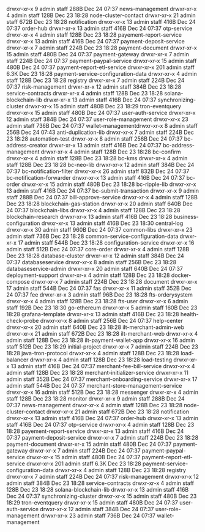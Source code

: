 drwxr-xr-x    9 admin  staff   288B Dec 24 07:37 news-management
drwxr-xr-x    4 admin  staff   128B Dec 23 18:28 node-cluster-contact
drwxr-xr-x   21 admin  staff   672B Dec 23 18:28 notification
drwxr-xr-x   13 admin  staff   416B Dec 24 07:37 order-hub
drwxr-xr-x   13 admin  staff   416B Dec 24 07:37 otp-service
drwxr-xr-x    4 admin  staff   128B Dec 23 18:28 payement-report-service
drwxr-xr-x   13 admin  staff   416B Dec 24 07:37 payment-deposit-service
drwxr-xr-x    7 admin  staff   224B Dec 23 18:28 payment-document
drwxr-xr-x   15 admin  staff   480B Dec 24 07:37 payment-gateway
drwxr-xr-x    7 admin  staff   224B Dec 24 07:37 payment-paypal-service
drwxr-xr-x   15 admin  staff   480B Dec 24 07:37 payment-report-etl-service
drwxr-xr-x  201 admin  staff   6.3K Dec 23 18:28 payment-service-configuration-data
drwxr-xr-x    4 admin  staff   128B Dec 23 18:28 registry
drwxr-xr-x    7 admin  staff   224B Dec 24 07:37 risk-management
drwxr-xr-x   12 admin  staff   384B Dec 23 18:28 service-contracts
drwxr-xr-x    4 admin  staff   128B Dec 23 18:28 solana-blockchain-lib
drwxr-xr-x   13 admin  staff   416B Dec 24 07:37 synchronizing-cluster
drwxr-xr-x   15 admin  staff   480B Dec 23 18:29 tron-eventquery
drwxr-xr-x   15 admin  staff   480B Dec 24 07:37 user-auth-service
drwxr-xr-x   12 admin  staff   384B Dec 24 07:37 user-role-management
drwxr-xr-x   23 admin  staff   736B Dec 24 07:37 wallet-managementdrwxr-xr-x    8 admin  staff   256B Dec 24 07:43 anti-duplication-lib
drwxr-xr-x    7 admin  staff   224B Dec 23 18:28 automation-test
drwxr-xr-x    8 admin  staff   256B Dec 24 07:37 bc-address-creator
drwxr-xr-x   13 admin  staff   416B Dec 24 07:37 bc-address-management
drwxr-xr-x    4 admin  staff   128B Dec 23 18:28 bc-confirm
drwxr-xr-x    4 admin  staff   128B Dec 23 18:28 bc-kms
drwxr-xr-x    4 admin  staff   128B Dec 23 18:28 bc-neo-lib
drwxr-xr-x   12 admin  staff   384B Dec 24 07:37 bc-notification-filter
drwxr-xr-x   26 admin  staff   832B Dec 24 07:37 bc-notification-forwarder
drwxr-xr-x   13 admin  staff   416B Dec 24 07:37 bc-order
drwxr-xr-x   15 admin  staff   480B Dec 23 18:28 bc-ripple-lib
drwxr-xr-x   13 admin  staff   416B Dec 24 07:37 bc-submit-transaction
drwxr-xr-x    9 admin  staff   288B Dec 24 07:37 bill-approve-service
drwxr-xr-x    4 admin  staff   128B Dec 23 18:28 blockchain-gas-station
drwxr-xr-x   20 admin  staff   640B Dec 24 07:37 blockchain-libs
drwxr-xr-x    4 admin  staff   128B Dec 23 18:28 blockchain-research
drwxr-xr-x   13 admin  staff   416B Dec 23 18:28 business-configuration
drwxr-xr-x   13 admin  staff   416B Dec 23 18:30 central-log
drwxr-xr-x   30 admin  staff   960B Dec 24 07:37 common-libs
drwxr-xr-x   23 admin  staff   736B Dec 23 18:28 common-service-configuration-data
drwxr-xr-x   17 admin  staff   544B Dec 23 18:28 configuration-service
drwxr-xr-x   16 admin  staff   512B Dec 24 07:37 core-order
drwxr-xr-x    4 admin  staff   128B Dec 23 18:28 database-cluster
drwxr-xr-x   12 admin  staff   384B Dec 24 07:37 databaseservice
drwxr-xr-x    8 admin  staff   256B Dec 23 18:28 databaseservice-admin
drwxr-xr-x   20 admin  staff   640B Dec 24 07:37 deployment-support
drwxr-xr-x    4 admin  staff   128B Dec 23 18:28 docker-compose
drwxr-xr-x    7 admin  staff   224B Dec 23 18:28 document
drwxr-xr-x   17 admin  staff   544B Dec 24 07:37 fas
drwxr-xr-x   11 admin  staff   352B Dec 24 07:37 fee
drwxr-xr-x    3 admin  staff    96B Dec 23 18:28 fts-orderysystem
drwxr-xr-x    4 admin  staff   128B Dec 23 18:28 fts-user
drwxr-xr-x    6 admin  staff   192B Dec 23 18:30 go-ethereum
drwxr-xr-x    5 admin  staff   160B Dec 23 18:28 grafana-template
drwxr-xr-x   13 admin  staff   416B Dec 23 18:28 health-check-probe
drwxr-xr-x    8 admin  staff   256B Dec 24 07:37 help-center
drwxr-xr-x   20 admin  staff   640B Dec 23 18:28 ilt-merchant-admin-web
drwxr-xr-x   21 admin  staff   672B Dec 23 18:28 ilt-merchant-web
drwxr-xr-x    4 admin  staff   128B Dec 23 18:28 ilt-payment-wallet-app
drwxr-xr-x   16 admin  staff   512B Dec 23 18:29 initial-project
drwxr-xr-x    7 admin  staff   224B Dec 23 18:28 java-tron-protocol
drwxr-xr-x    4 admin  staff   128B Dec 23 18:28 load-balancer
drwxr-xr-x    4 admin  staff   128B Dec 23 18:28 load-testing
drwxr-xr-x   13 admin  staff   416B Dec 24 07:37 merchant-fee-bill-service
drwxr-xr-x    4 admin  staff   128B Dec 23 18:28 merchant-initializer-service
drwxr-xr-x   11 admin  staff   352B Dec 24 07:37 merchant-onboarding-service
drwxr-xr-x   17 admin  staff   544B Dec 24 07:37 merchant-store-management-service
drwxr-xr-x   16 admin  staff   512B Dec 23 18:28 messenger
drwxr-xr-x    4 admin  staff   128B Dec 23 18:28 monitor
drwxr-xr-x    9 admin  staff   288B Dec 24 07:37 news-management
drwxr-xr-x    4 admin  staff   128B Dec 23 18:28 node-cluster-contact
drwxr-xr-x   21 admin  staff   672B Dec 23 18:28 notification
drwxr-xr-x   13 admin  staff   416B Dec 24 07:37 order-hub
drwxr-xr-x   13 admin  staff   416B Dec 24 07:37 otp-service
drwxr-xr-x    4 admin  staff   128B Dec 23 18:28 payement-report-service
drwxr-xr-x   13 admin  staff   416B Dec 24 07:37 payment-deposit-service
drwxr-xr-x    7 admin  staff   224B Dec 23 18:28 payment-document
drwxr-xr-x   15 admin  staff   480B Dec 24 07:37 payment-gateway
drwxr-xr-x    7 admin  staff   224B Dec 24 07:37 payment-paypal-service
drwxr-xr-x   15 admin  staff   480B Dec 24 07:37 payment-report-etl-service
drwxr-xr-x  201 admin  staff   6.3K Dec 23 18:28 payment-service-configuration-data
drwxr-xr-x    4 admin  staff   128B Dec 23 18:28 registry
drwxr-xr-x    7 admin  staff   224B Dec 24 07:37 risk-management
drwxr-xr-x   12 admin  staff   384B Dec 23 18:28 service-contracts
drwxr-xr-x    4 admin  staff   128B Dec 23 18:28 solana-blockchain-lib
drwxr-xr-x   13 admin  staff   416B Dec 24 07:37 synchronizing-cluster
drwxr-xr-x   15 admin  staff   480B Dec 23 18:29 tron-eventquery
drwxr-xr-x   15 admin  staff   480B Dec 24 07:37 user-auth-service
drwxr-xr-x   12 admin  staff   384B Dec 24 07:37 user-role-management
drwxr-xr-x   23 admin  staff   736B Dec 24 07:37 wallet-management
<!--stackedit_data:
eyJoaXN0b3J5IjpbLTQ1ODU2MzE0LC0xNzIxODg4NDAwXX0=
-->